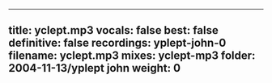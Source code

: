 
---
title: yclept.mp3
vocals: false
best: false
definitive: false
recordings: yplept-john-0
filename: yclept.mp3
mixes: yclept-mp3
folder: 2004-11-13/yplept john
weight: 0
---
